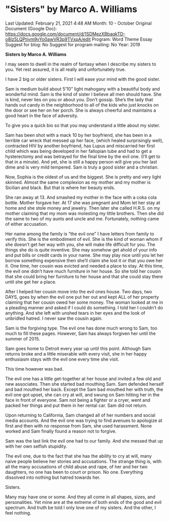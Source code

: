 # "Sisters" by Marco A. Williams

Last Updated: February 21, 2021 4:48 AM
Month: 10 - October
Original Document (Google Doc): https://docs.google.com/document/d/1SDMezXBbaqkTD-o8lz5LQPtjvm9vYo0awVR3p9TVxpA/edit
Program: Word Theme Essay
Suggest for blog: No
Suggest for program mailing: No
Year: 2019

**Sisters by Marco A. Williams**

I may seem to dwell in the realm of fantasy when I describe my sisters to you. Yet rest assured, it is all really and unfortunately true.

I have 2 big or older sisters. First I will ease your mind with the good sister.

Sam is medium build about 5’10” light mahogany with a beautiful body and wonderful mind. Sam is the kind of sister I believe all men should have. She is kind, never lies on you or about you. Don’t gossip. She’s the lady that hands out candy in the neighborhood to all of the kids who just knocks on the door or see her on her porch. She is always cheerful and maintains a good heart in the face of adversity.

To give you a quick bio so that you may understand a little about my sister.

Sam has been shot with a mack 10 by her boyfriend, she has been in a terrible car wreck that messed up her face, (which healed surprisingly well), contracted HIV by another boyfriend, has Lupus and miscarried her first child which was being developed in her fallopian tube and had to get a hysterectomy and was betrayed for the final time by the evil one. (I’ll get to that in a minute). And yet, she is still a happy person will give you her last dime and is very mild tempered. Sam is truly a good sister and a christian.

Now, Sophia is the oldest of us and the biggest. She is pretty and very light skinned. Almost the same complexion as my mother and my mother is Sicilian and black. But that is where her beauty ends.

She ran away at 13. And smashed my mother in the face with a coka cola bottle. Mother forgave her. At 17 she was pregnant and Mom let her stay at home and she stole money and jewelry. Then later she called H.R.S. on my mother claiming that my mom was molesting my little brothers. Then she did the same to two of my aunts and uncle and me. Fortunately, nothing came of either accusation.

Her name among the family is “the evil one” I have letters from family to verify this. She is the embodiment of evil. She is the kind of woman whom if she doesn’t get her way with you, she will make life difficult for you. The things she do is quite inventive. She may somehow get ahold of your info and put bills or credit cards in your name. She may play nice until you let her borrow something expensive then she’ll claim she lost it or that you owe her it. One time, her cousin was evicted and needed a place to stay. At this time, the evil one didn’t have much furniture in her house. So she told her cousin that she could bring her furniture to her house and that she could stay there until she get her a place.

After I helped her cousin move into the evil ones house. Two days, two DAYS, goes by when the evil one put her out and kept ALL of her property claiming that her cousin owed her some money. The woman looked at me in a pleading manner and asked if I could do something. I told her I couldn’t do anything. And she left with unshed tears in her eyes and the look of unbridled hatred. I never saw the cousin again.

Sam is the forgiving type. The evil one has done much wrong to Sam, too much to fill these pages. However, Sam has always forgiven her until the summer of 2015.

Sam goes home to Detroit every year up until this point. Although Sam returns broke and a little miserable with every visit, she in her happy enthusiasm stays with the evil one every time she visit.

This time however was bad.

The evil one has a little get-together at her house and invited a few old and new associates. Then she started bad mouthing Sam. Sam defended herself and bad mouthed her back. Except the Sam bad mouthed her with truth, the evil one got upset, she can cry at will, and swung on Sam hitting her in the face in front of everyone. Sam not being a fighter or a cryer, went and packed her things and put them in her rental car. Sam did not return.

Upon returning to California, Sam changed all of her numbers and social media accounts. And the evil one was trying to find avenues to apologize at first and then with no response from Sam, she used harassment. None worked and Sam finally found a reason not to forgive.

Sam was the last link the evil one had to our family. And she messed that up with her own selfish stupidity.

The evil one, due to the fact that she has the ability to cry at will, many naive people believe her stories and accusations. The strange thing is, with all the many accusations of child abuse and rape, of her and her two daughters, no one has been to court or prison. No one. Everything dissolved into nothing but hatred towards her.

Sisters.

Many may have one or some. And they all come in all shapes, sizes, and personalities. Yet mine are at the extreme of both ends of the good and evil spectrum. And truth be told I only love one of my sisters. And the other, I feel nothing.